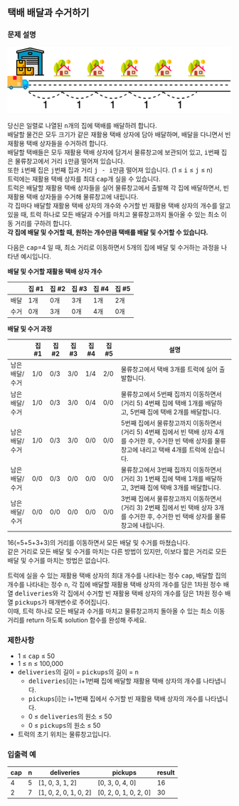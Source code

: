 ## 택배 배달과 수거하기
### 문제 설명

![img.png](img.png)

당신은 일렬로 나열된 <kbd>n</kbd>개의 집에 택배를 배달하려 합니다. <br>
배달할 물건은 모두 크기가 같은 재활용 택배 상자에 담아 배달하며, 배달을 다니면서 빈 재활용 택배 상자들을 수거하려 합니다.<br>
배달할 택배들은 모두 재활용 택배 상자에 담겨서 물류창고에 보관되어 있고, <kbd>i</kbd>번째 집은 물류창고에서 거리 <kbd>i</kbd>만큼 떨어져 있습니다.<br> 
또한 <kbd>i</kbd>번째 집은 <kbd>j</kbd>번째 집과 거리 <kbd>j - i</kbd>만큼 떨어져 있습니다. (1 ≤ <kbd>i</kbd> ≤ <kbd>j</kbd> ≤ n)<br>
트럭에는 재활용 택배 상자를 최대 <kbd>cap</kbd>개 실을 수 있습니다.<br>
트럭은 배달할 재활용 택배 상자들을 실어 물류창고에서 출발해 각 집에 배달하면서, 빈 재활용 택배 상자들을 수거해 물류창고에 내립니다.<br>
각 집마다 배달할 재활용 택배 상자의 개수와 수거할 빈 재활용 택배 상자의 개수를 알고 있을 때, 트럭 하나로 모든 배달과 수거를 마치고 물류창고까지 돌아올 수 있는 최소 이동 거리를 구하려 합니다.<br>
**각 집에 배달 및 수거할 때, 원하는 개수만큼 택배를 배달 및 수거할 수 있습니다.**

다음은 <kbd>cap</kbd>=4 일 때, 최소 거리로 이동하면서 5개의 집에 배달 및 수거하는 과정을 나타낸 예시입니다.

**배달 및 수거할 재활용 택배 상자 개수**

|     | 집 #1 | 	집 #2 | 	집 #3 | 	집 #4 | 	집 #5 |
|-----|------|-------|-------|-------|-------|
| 배달	 | 1개   | 	0개   | 	3개   | 	1개   | 	2개   |
| 수거  | 	0개  | 	3개   | 	0개   | 	4개   | 	0개   |

**배달 및 수거 과정**

|           | 집 #1 | 	집 #2 | 	집 #3 | 	집 #4 | 	집 #5 | 설명                                                                                             |
|-----------|------|-------|-------|-------|-------|------------------------------------------------------------------------------------------------|
| 남은 배달/수거  | 	1/0 | 	0/3  | 	3/0  | 	1/4  | 	2/0  | 	물류창고에서 택배 3개를 트럭에 실어 출발합니다.                                                                   |
| 남은 배달/수거	 | 1/0  | 	0/3  | 	3/0  | 	0/4  | 	0/0  | 	물류창고에서 5번째 집까지 이동하면서(거리 5) 4번째 집에 택배 1개를 배달하고, 5번째 집에 택배 2개를 배달합니다.                           |
| 남은 배달/수거  | 	1/0 | 	0/3  | 	3/0  | 	0/0  | 	0/0  | 	5번째 집에서 물류창고까지 이동하면서(거리 5) 4번째 집에서 빈 택배 상자 4개를 수거한 후, 수거한 빈 택배 상자를 물류창고에 내리고 택배 4개를 트럭에 싣습니다. |
| 남은 배달/수거  | 	0/0 | 	0/3  | 	0/0  | 	0/0  | 	0/0  | 	물류창고에서 3번째 집까지 이동하면서(거리 3) 1번째 집에 택배 1개를 배달하고, 3번째 집에 택배 3개를 배달합니다.                           |
| 남은 배달/수거	 | 0/0  | 	0/0  | 	0/0  | 	0/0  | 	0/0  | 	3번째 집에서 물류창고까지 이동하면서(거리 3) 2번째 집에서 빈 택배 상자 3개를 수거한 후, 수거한 빈 택배 상자를 물류창고에 내립니다.                |

16(=5+5+3+3)의 거리를 이동하면서 모든 배달 및 수거를 마쳤습니다.<br>
같은 거리로 모든 배달 및 수거를 마치는 다른 방법이 있지만, 이보다 짧은 거리로 모든 배달 및 수거를 마치는 방법은 없습니다.

트럭에 실을 수 있는 재활용 택배 상자의 최대 개수를 나타내는 정수 <kbd>cap</kbd>, 
배달할 집의 개수를 나타내는 정수 <kbd>n</kbd>, 
각 집에 배달할 재활용 택배 상자의 개수를 담은 1차원 정수 배열 <kbd>deliveries</kbd>와 각 집에서 수거할 빈 재활용 택배 상자의 개수를 담은 1차원 정수 배열 <kbd>pickups</kbd>가 매개변수로 주어집니다.<br>
이때, 트럭 하나로 모든 배달과 수거를 마치고 물류창고까지 돌아올 수 있는 최소 이동 거리를 return 하도록 solution 함수를 완성해 주세요.



### 제한사항
- 1 ≤ <kbd>cap</kbd> ≤ 50
- 1 ≤ <kbd>n</kbd> ≤ 100,000
- <kbd>deliveries</kbd>의 길이 = <kbd>pickups</kbd>의 길이 = <kbd>n</kbd>
  - <kbd>deliveries</kbd>[i]는 i+1번째 집에 배달할 재활용 택배 상자의 개수를 나타냅니다.
  - <kbd>pickups</kbd>[i]는 i+1번째 집에서 수거할 빈 재활용 택배 상자의 개수를 나타냅니다.
  - 0 ≤ <kbd>deliveries</kbd>의 원소 ≤ 50
  - 0 ≤ <kbd>pickups</kbd>의 원소 ≤ 50
- 트럭의 초기 위치는 물류창고입니다.


### 입출력 예
| cap | 	n  | 	deliveries            | 	pickups               | 	result |
|-----|-----|------------------------|------------------------|---------|
| 4   | 	5  | 	[1, 0, 3, 1, 2]	      | [0, 3, 0, 4, 0]	       | 16      |
| 2	  | 7   | 	[1, 0, 2, 0, 1, 0, 2] | 	[0, 2, 0, 1, 0, 2, 0] | 	30     |